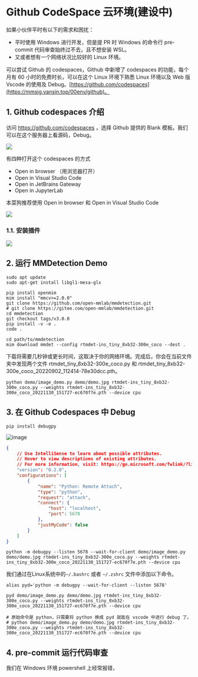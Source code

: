 # Github CodeSpace 云环境(建设中)

如果小伙伴平时有以下的需求和困扰：

* 平时使用 Windows 进行开发，但是提 PR 时 Windows 的命令行 pre-commit 代码审查始终过不去，且不想安装 WSL。
* 又或者想有一个网络状况比较好的 Linux 环境。

可以尝试 Github 的 codespaces，Github 中新增了 codespaces 的功能，每个月有 60 小时的免费时长，可以在这个 Linux 环境下熟悉 Linux 环境以及 Web 版 Vscode 的使用及 Debug。[https://github.com/codespaces](https://mmsig.vansin.top/00env/github)。

## 1. Github codespaces 介绍

访问 https://github.com/codespaces ，选择 Github 提供的 Blank 模板。我们可以在这个服务器上看源码，Debug。

![](https://github.com/open-mmlab/OpenMMLabCamp/assets/25839884/4ffabfa1-912a-4e01-8bae-006372cebe81)

有四种打开这个 codespaces 的方式

* Open in browser （用浏览器打开）
* Open in Visual Studio Code
* Open in JetBrains Gateway
* Open in JupyterLab

本菜狗推荐使用 Open in browser 和 Open in Visual Studio Code

![](https://cdn.vansin.top/picgo/segment\_anything/20230514195323.png)

### 1.1. 安装插件

![](https://github.com/open-mmlab/OpenMMLabCamp/assets/25839884/c9142f91-a7cb-49f0-b65e-575ca4f772dc)

## 2. 运行 MMDetection Demo

```shell
sudo apt update
sudo apt-get install libgl1-mesa-glx
```

```shell
pip install openmim
mim install "mmcv>=2.0.0"
git clone https://github.com/open-mmlab/mmdetection.git
# git clone https://gitee.com/open-mmlab/mmdetection.git
cd mmdetection
git checkout tags/v3.0.0
pip install -v -e .
code .
```

```shell
cd path/to/mmdetection
mim download mmdet --config rtmdet-ins_tiny_8xb32-300e_coco --dest .
```

下载将需要几秒钟或更长时间，这取决于你的网络环境。完成后，你会在当前文件夹中发现两个文件 rtmdet\_tiny\_8xb32-300e\_coco.py 和 rtmdet\_tiny\_8xb32-300e\_coco\_20220902\_112414-78e30dcc.pth。

```shell
python demo/image_demo.py demo/demo.jpg rtmdet-ins_tiny_8xb32-300e_coco.py --weights rtmdet-ins_tiny_8xb32-300e_coco_20221130_151727-ec670f7e.pth --device cpu
```

## 3. 在 Github Codespaces 中 Debug

```shell
pip install debugpy
```

![image](https://github.com/open-mmlab/OpenMMLabCamp/assets/25839884/feb3a916-4be0-43b0-b097-71ddd265cf2f)

```json
{
    // Use IntelliSense to learn about possible attributes.
    // Hover to view descriptions of existing attributes.
    // For more information, visit: https://go.microsoft.com/fwlink/?linkid=830387
    "version": "0.2.0",
    "configurations": [
        {
            "name": "Python: Remote Attach",
            "type": "python",
            "request": "attach",
            "connect": {
                "host": "localhost",
                "port": 5678
            },
            "justMyCode": false
        }
    ]
}
```

```shell
python -m debugpy --listen 5678 --wait-for-client demo/image_demo.py demo/demo.jpg rtmdet-ins_tiny_8xb32-300e_coco.py --weights rtmdet-ins_tiny_8xb32-300e_coco_20221130_151727-ec670f7e.pth --device cpu
```

我们通过在Linux系统中的`~/.bashrc` 或者 `~/.zshrc` 文件中添加以下命令。

```shell
alias pyd='python -m debugpy --wait-for-client --listen 5678'
```

```shell
pyd demo/image_demo.py demo/demo.jpg rtmdet-ins_tiny_8xb32-300e_coco.py --weights rtmdet-ins_tiny_8xb32-300e_coco_20221130_151727-ec670f7e.pth --device cpu

# 原始命令是 python，只需要将 python 换成 pyd 就能在 vscode 中进行 debug 了。
# python demo/image_demo.py demo/demo.jpg rtmdet-ins_tiny_8xb32-300e_coco.py --weights rtmdet-ins_tiny_8xb32-300e_coco_20221130_151727-ec670f7e.pth --device cpu
```

## 4. pre-commit 运行代码审查

我们在 Windows 环境 powershell 上经常报错，
